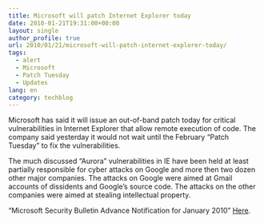 ```yaml
---
title: Microsoft will patch Internet Explorer today
date: 2010-01-21T19:31:00+00:00
layout: single
author_profile: true
url: 2010/01/21/microsoft-will-patch-internet-explorer-today/
tags:
  - alert
  - Microsoft
  - Patch Tuesday
  - Updates
lang: en
category: techblog
---
```

Microsoft has said it will issue an out-of-band patch today for critical vulnerabilities in Internet Explorer that allow remote execution of code. The company said yesterday it would not wait until the February &#8220;Patch Tuesday&#8221; to fix the vulnerabilities.

The much discussed “Aurora” vulnerabilities in IE have been held at least partially responsible for cyber attacks on Google and more then two dozen other major companies. The attacks on Google were aimed at Gmail accounts of dissidents and Google’s source code. The attacks on the other companies were aimed at stealing intellectual property.

“Microsoft Security Bulletin Advance Notification for January 2010” [Here](http://www.microsoft.com/technet/security/bulletin/ms10-jan.mspx).